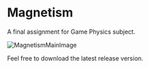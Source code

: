 # Magnetism
A final assignment for Game Physics subject.

![MagnetismMainImage](https://user-images.githubusercontent.com/80617931/232328149-7e6a5d70-9fa6-48db-a19c-ddc909ba4412.png)

Feel free to download the latest release version.
